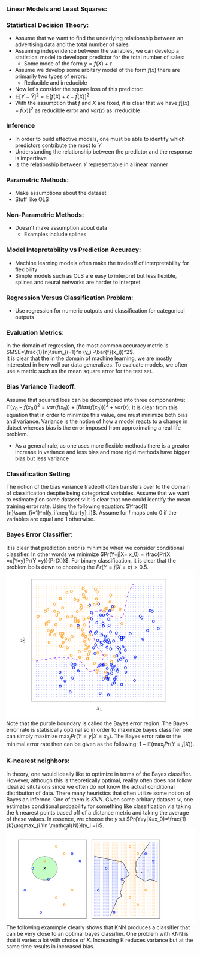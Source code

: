 ### Linear Models and Least Squares:
### Statistical Decision Theory:
- Assume that we want to find the underlying relationship between an advertising data and the total number of sales
- Assuming independence between the variables, we can develop a statistical model to developor predictor for the total number of sales:
  - Some mode of the form $y= f(X) + \epsilon$
- Assume we develop some arbitary model of the form $\bar{f}(x)$ there are primarily two types of errors:
  - Reducible and irreducible
- Now let's consider the square loss of this predictor:
- $\mathbb{E}[Y - \bar{Y}]^2 = \mathbb{E}[f(X) + \epsilon -\bar{f}(X)]^2$
- With the assumption that $\bar{f}$ and $X$ are fixed, it is clear that we have $f[(x)-\bar{f}(x)]^2$ as reducible error and $var(\epsilon)$ as irreducible
### Inference
- In order to build effective models, one must be able to identify which predictors contribute the most to $Y$
- Understanding the relationship between the predictor and the response is impertiave
- Is the relationship between $Y$ representable in a linear manner 
### Parametric Methods:
- Make assumptions about the dataset
- Stuff like  OLS
### Non-Parametric Methods:
- Doesn't make assumption about data
  - Examples include splines
### Model Intepretability vs Prediction Accuracy:
- Machine learning models often make the tradeoff of interpretability for flexibility 
- Simple models such as OLS are easy to interpret but less flexible, splines and neural networks are harder to interpret
### Regression Versus Classification Problem:
- Use regression for numeric outputs and classification for categorical outputs
### Evaluation Metrics:
In the domain of regression, the most common accuracy metric is $MSE=\frac{1}{n}\sum_{i=1}^n (y_i -\bar{f}(x_i))^2$.  
It is clear that the in the domain of machine learning, we are mostly interested in how well our data generalizes. To evaluate models, we often use a metric such as the mean square error for the test set. 
### Bias Variance Tradeoff:
Assume that squared loss can be decomposed into three componentws:
$\mathbb{E}(y_0 - \bar{f}(x_0))^2 = var(\bar{f}(x_0)) + [Bias(\bar{f}(x_0))]^2 + var(\epsilon)$. It is clear from this equation that in order to minimize this value, one must minimize both bias and variance. Variance is the notion of how a model reacts to a change in datset whereas bias is the error imposed from approximating a real life problem. 
- As a general rule, as one uses more flexible methods there is a greater increase in variance and less bias and more rigid methods have bigger bias but less variance
### Classification Setting
The notion of the bias variance tradeoff often transfers over to the domain of classification despite being categorical variables. Assume that we want to estimate $f$ on some dataset $\mathcal{D}$ it is clear that one could identify the mean training error rate. Using the following equation: $\frac{1}{n}\sum_{i=1}^nI(y_i \neq \bar{y}_i)$.  Assume for $I$ maps onto $0$ if the variables are equal and $1$ otherwise. 
### Bayes Error Classifier:
It is clear that prediction error is minimize when we consider conditional classifier. In other words we minimize $Pr(Y=j|X= x_0) = \frac{Pr(X =x|Y=y)Pr(Y =y)}{Pr(X)}$. For binary classification, it is clear that the problem boils down to choosing the $Pr(Y=j|X=x)>0.5$. 
![bayesian error bound](images/bayes.png)
Note that the purple boundary is called the Bayes error region. 
The Bayes error rate is statisically optimal so in order to maximize bayes classifier one can simply maximize $\max_{j}Pr(Y=y|X=x_0)$. The Bayes error rate or the minimal error rate then can be given as the following:
$1 -\mathbb{E}(\max_j Pr(Y=j|X))$.
### K-nearest neighbors:
In theory, one would ideally like to optimize in terms of the Bayes classifier. However, although this is theoretically optimal, reality often does not follow idealizd situtaions since we often do not know the actual conditional distribution of data. There many heuristics that often utilize some notion of Bayesian infernce. One of them is $KNN$. Given some arbitary dataset $\mathcal{D}$, one estimates conditional probability for something like classification via taking the $k$ nearest points based off of a distance metric and taking the average of these values. 
In essence, we choose the $y$ s.t $Pr(Y=y|X=x_0)=\frac{1}{k}\argmax_{i \in \mathcal{N}}I(y_i =i)$. 
![alt text](images/k3.png)
The following exammple clearly shows that KNN produces a classifier that can be very close to an optimal bayes classifier. One problem with KNN is that it varies a lot with choice of $K$. Increasing K reduces variance but at the same time results in increased bias.
